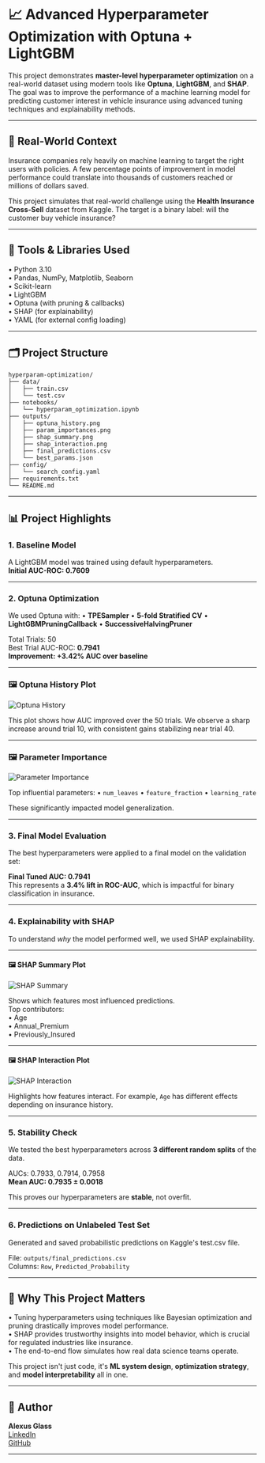 # 📈 Advanced Hyperparameter Optimization with Optuna + LightGBM

This project demonstrates **master-level hyperparameter optimization** on a real-world dataset using modern tools like **Optuna**, **LightGBM**, and **SHAP**. The goal was to improve the performance of a machine learning model for predicting customer interest in vehicle insurance using advanced tuning techniques and explainability methods.

---

## 💼 Real-World Context

Insurance companies rely heavily on machine learning to target the right users with policies. A few percentage points of improvement in model performance could translate into thousands of customers reached or millions of dollars saved.

This project simulates that real-world challenge using the **Health Insurance Cross-Sell** dataset from Kaggle. The target is a binary label: will the customer buy vehicle insurance?

---

## 🔧 Tools & Libraries Used

• Python 3.10  
• Pandas, NumPy, Matplotlib, Seaborn  
• Scikit-learn  
• LightGBM  
• Optuna (with pruning & callbacks)  
• SHAP (for explainability)  
• YAML (for external config loading)

---

## 🗂️ Project Structure

```
hyperparam-optimization/
├── data/
│   ├── train.csv
│   └── test.csv
├── notebooks/
│   └── hyperparam_optimization.ipynb
├── outputs/
│   ├── optuna_history.png
│   ├── param_importances.png
│   ├── shap_summary.png
│   ├── shap_interaction.png
│   ├── final_predictions.csv
│   └── best_params.json
├── config/
│   └── search_config.yaml
├── requirements.txt
└── README.md
```

---

## 📊 Project Highlights

### 1. **Baseline Model**

A LightGBM model was trained using default hyperparameters.  
**Initial AUC-ROC: 0.7609**

---

### 2. **Optuna Optimization**

We used Optuna with:
• **TPESampler**
• **5-fold Stratified CV**
• **LightGBMPruningCallback**
• **SuccessiveHalvingPruner**

Total Trials: 50  
Best Trial AUC-ROC: **0.7941**  
**Improvement: +3.42% AUC over baseline**

---

### 🖼️ Optuna History Plot

![Optuna History](outputs/optuna_history.png)

This plot shows how AUC improved over the 50 trials. We observe a sharp increase around trial 10, with consistent gains stabilizing near trial 40.

---

### 🖼️ Parameter Importance

![Parameter Importance](outputs/param_importances.png)

Top influential parameters:
• `num_leaves`
• `feature_fraction`
• `learning_rate`

These significantly impacted model generalization.

---

### 3. **Final Model Evaluation**

The best hyperparameters were applied to a final model on the validation set:

**Final Tuned AUC: 0.7941**  
This represents a **3.4% lift in ROC-AUC**, which is impactful for binary classification in insurance.

---

### 4. **Explainability with SHAP**

To understand *why* the model performed well, we used SHAP explainability.

---

#### 🖼️ SHAP Summary Plot

![SHAP Summary](outputs/shap_summary.png)

Shows which features most influenced predictions.  
Top contributors:  
• Age  
• Annual_Premium  
• Previously_Insured  

---

#### 🖼️ SHAP Interaction Plot

![SHAP Interaction](outputs/shap_interaction.png)

Highlights how features interact. For example, `Age` has different effects depending on insurance history.

---

### 5. **Stability Check**

We tested the best hyperparameters across **3 different random splits** of the data.

AUCs: 0.7933, 0.7914, 0.7958  
**Mean AUC: 0.7935 ± 0.0018**

This proves our hyperparameters are **stable**, not overfit.

---

### 6. **Predictions on Unlabeled Test Set**

Generated and saved probabilistic predictions on Kaggle's test.csv file.

File: `outputs/final_predictions.csv`  
Columns: `Row`, `Predicted_Probability`

---

## 🧠 Why This Project Matters

• Tuning hyperparameters using techniques like Bayesian optimization and pruning drastically improves model performance.  
• SHAP provides trustworthy insights into model behavior, which is crucial for regulated industries like insurance.  
• The end-to-end flow simulates how real data science teams operate.

This project isn't just code, it's **ML system design**, **optimization strategy**, and **model interpretability** all in one.

---

## 🔗 Author

**Alexus Glass**  
[LinkedIn](https://www.linkedin.com/in/alexus-glass)  
[GitHub](https://github.com/lexusimni)  

---
